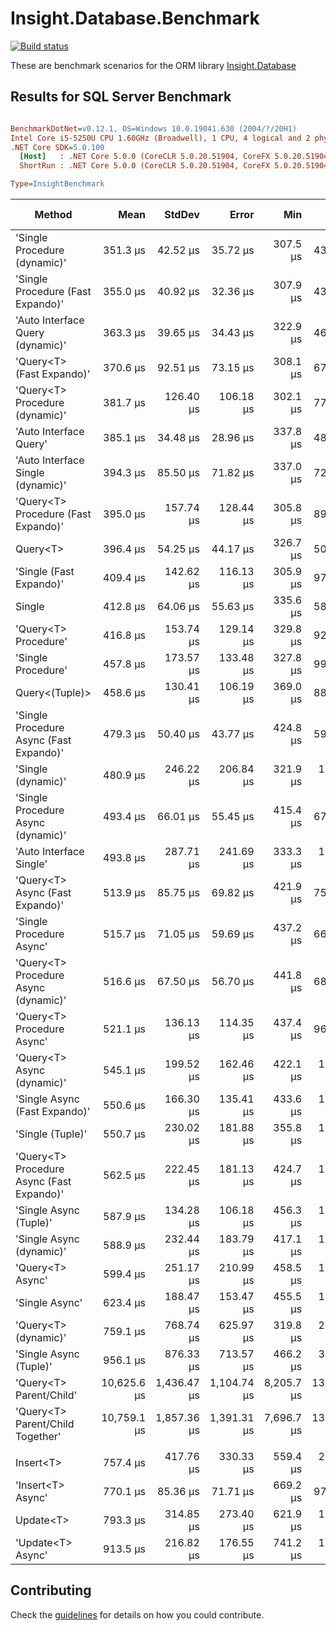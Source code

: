 # Insight.Database.Benchmark

[![Build status][build-svg]][build]

These are benchmark scenarios for the ORM library [Insight.Database](https://github.com/jonwagner/Insight.Database)

## Results for SQL Server Benchmark

``` ini

BenchmarkDotNet=v0.12.1, OS=Windows 10.0.19041.630 (2004/?/20H1)
Intel Core i5-5250U CPU 1.60GHz (Broadwell), 1 CPU, 4 logical and 2 physical cores
.NET Core SDK=5.0.100
  [Host]   : .NET Core 5.0.0 (CoreCLR 5.0.20.51904, CoreFX 5.0.20.51904), X64 RyuJIT
  ShortRun : .NET Core 5.0.0 (CoreCLR 5.0.20.51904, CoreFX 5.0.20.51904), X64 RyuJIT

Type=InsightBenchmark  

```
|                                    Method |        Mean |      StdDev |       Error |        Min |         Max |     Op/s | Gen 0 | Gen 1 | Gen 2 | Allocated |
|------------------------------------------ |------------:|------------:|------------:|-----------:|------------:|---------:|------:|------:|------:|----------:|
|              &#39;Single Procedure (dynamic)&#39; |    351.3 μs |    42.52 μs |    35.72 μs |   307.5 μs |    438.9 μs | 2,846.45 |     - |     - |     - |  11.52 KB |
|         &#39;Single Procedure (Fast Expando)&#39; |    355.0 μs |    40.92 μs |    32.36 μs |   307.9 μs |    438.5 μs | 2,817.14 |     - |     - |     - |   11.8 KB |
|          &#39;Auto Interface Query (dynamic)&#39; |    363.3 μs |    39.65 μs |    34.43 μs |   322.9 μs |    461.9 μs | 2,752.51 |     - |     - |     - |  12.81 KB |
|                 &#39;Query&lt;T&gt; (Fast Expando)&#39; |    370.6 μs |    92.51 μs |    73.15 μs |   308.1 μs |    674.7 μs | 2,698.07 |     - |     - |     - |  12.49 KB |
|            &#39;Query&lt;T&gt; Procedure (dynamic)&#39; |    381.7 μs |   126.40 μs |   106.18 μs |   302.1 μs |    773.7 μs | 2,619.73 |     - |     - |     - |  11.79 KB |
|                    &#39;Auto Interface Query&#39; |    385.1 μs |    34.48 μs |    28.96 μs |   337.8 μs |    489.8 μs | 2,596.54 |     - |     - |     - |  14.55 KB |
|         &#39;Auto Interface Single (dynamic)&#39; |    394.3 μs |    85.50 μs |    71.82 μs |   337.0 μs |    728.0 μs | 2,535.86 |     - |     - |     - |  13.09 KB |
|       &#39;Query&lt;T&gt; Procedure (Fast Expando)&#39; |    395.0 μs |   157.74 μs |   128.44 μs |   305.8 μs |    898.8 μs | 2,531.56 |     - |     - |     - |  11.79 KB |
|                                  Query&lt;T&gt; |    396.4 μs |    54.25 μs |    44.17 μs |   326.7 μs |    509.1 μs | 2,522.82 |     - |     - |     - |  14.23 KB |
|                   &#39;Single (Fast Expando)&#39; |    409.4 μs |   142.62 μs |   116.13 μs |   305.9 μs |    979.9 μs | 2,442.83 |     - |     - |     - |  12.51 KB |
|                                    Single |    412.8 μs |    64.06 μs |    55.63 μs |   335.6 μs |    582.4 μs | 2,422.28 |     - |     - |     - |  14.24 KB |
|                      &#39;Query&lt;T&gt; Procedure&#39; |    416.8 μs |   153.74 μs |   129.14 μs |   329.8 μs |    928.4 μs | 2,399.31 |     - |     - |     - |  13.52 KB |
|                        &#39;Single Procedure&#39; |    457.8 μs |   173.57 μs |   133.48 μs |   327.8 μs |    992.7 μs | 2,184.58 |     - |     - |     - |  13.54 KB |
|                            Query&lt;(Tuple)&gt; |    458.6 μs |   130.41 μs |   106.19 μs |   369.0 μs |    882.6 μs | 2,180.73 |     - |     - |     - |  14.35 KB |
|   &#39;Single Procedure Async (Fast Expando)&#39; |    479.3 μs |    50.40 μs |    43.77 μs |   424.8 μs |    597.8 μs | 2,086.22 |     - |     - |     - |  14.97 KB |
|                        &#39;Single (dynamic)&#39; |    480.9 μs |   246.22 μs |   206.84 μs |   321.9 μs |  1,383.4 μs | 2,079.37 |     - |     - |     - |  12.51 KB |
|        &#39;Single Procedure Async (dynamic)&#39; |    493.4 μs |    66.01 μs |    55.45 μs |   415.4 μs |    676.4 μs | 2,026.70 |     - |     - |     - |  14.63 KB |
|                   &#39;Auto Interface Single&#39; |    493.8 μs |   287.71 μs |   241.69 μs |   333.3 μs |  1,619.5 μs | 2,024.99 |     - |     - |     - |  14.55 KB |
|           &#39;Query&lt;T&gt; Async (Fast Expando)&#39; |    513.9 μs |    85.75 μs |    69.82 μs |   421.9 μs |    750.2 μs | 1,946.09 |     - |     - |     - |  16.16 KB |
|                  &#39;Single Procedure Async&#39; |    515.7 μs |    71.05 μs |    59.69 μs |   437.2 μs |    664.9 μs | 1,939.24 |     - |     - |     - |  16.93 KB |
|      &#39;Query&lt;T&gt; Procedure Async (dynamic)&#39; |    516.6 μs |    67.50 μs |    56.70 μs |   441.8 μs |    685.2 μs | 1,935.81 |     - |     - |     - |  15.74 KB |
|                &#39;Query&lt;T&gt; Procedure Async&#39; |    521.1 μs |   136.13 μs |   114.35 μs |   437.4 μs |    964.5 μs | 1,918.89 |     - |     - |     - |  16.63 KB |
|                &#39;Query&lt;T&gt; Async (dynamic)&#39; |    545.1 μs |   199.52 μs |   162.46 μs |   422.1 μs |  1,297.9 μs | 1,834.65 |     - |     - |     - |  16.16 KB |
|             &#39;Single Async (Fast Expando)&#39; |    550.6 μs |   166.30 μs |   135.41 μs |   433.6 μs |  1,186.2 μs | 1,816.27 |     - |     - |     - |  15.62 KB |
|                          &#39;Single (Tuple)&#39; |    550.7 μs |   230.02 μs |   181.88 μs |   355.8 μs |  1,298.6 μs | 1,815.86 |     - |     - |     - |   14.3 KB |
| &#39;Query&lt;T&gt; Procedure Async (Fast Expando)&#39; |    562.5 μs |   222.45 μs |   181.13 μs |   424.7 μs |  1,318.8 μs | 1,777.66 |     - |     - |     - |  15.18 KB |
|                    &#39;Single Async (Tuple)&#39; |    587.9 μs |   134.28 μs |   106.18 μs |   456.3 μs |  1,006.0 μs | 1,701.03 |     - |     - |     - |  17.74 KB |
|                  &#39;Single Async (dynamic)&#39; |    588.9 μs |   232.44 μs |   183.79 μs |   417.1 μs |  1,310.7 μs | 1,698.07 |     - |     - |     - |  15.05 KB |
|                          &#39;Query&lt;T&gt; Async&#39; |    599.4 μs |   251.17 μs |   210.99 μs |   458.5 μs |  1,460.5 μs | 1,668.43 |     - |     - |     - |  17.34 KB |
|                            &#39;Single Async&#39; |    623.4 μs |   188.47 μs |   153.47 μs |   455.5 μs |  1,089.1 μs | 1,604.19 |     - |     - |     - |  16.79 KB |
|                      &#39;Query&lt;T&gt; (dynamic)&#39; |    759.1 μs |   768.74 μs |   625.97 μs |   319.8 μs |  2,705.3 μs | 1,317.29 |     - |     - |     - |  12.49 KB |
|                    &#39;Single Async (Tuple)&#39; |    956.1 μs |   876.33 μs |   713.57 μs |   466.2 μs |  3,960.3 μs | 1,045.93 |     - |     - |     - |  17.52 KB |
|                   &#39;Query&lt;T&gt; Parent/Child&#39; | 10,625.6 μs | 1,436.47 μs | 1,104.74 μs | 8,205.7 μs | 13,926.9 μs |    94.11 |     - |     - |     - |  34.75 KB |
|          &#39;Query&lt;T&gt; Parent/Child Together&#39; | 10,759.1 μs | 1,857.36 μs | 1,391.31 μs | 7,696.7 μs | 13,582.2 μs |    92.94 |     - |     - |     - |  36.59 KB |
|                                           |             |             |             |            |             |          |       |       |       |           |
|                                 Insert&lt;T&gt; |    757.4 μs |   417.76 μs |   330.33 μs |   559.4 μs |  2,451.6 μs | 1,320.36 |     - |     - |     - |   7.02 KB |
|                         &#39;Insert&lt;T&gt; Async&#39; |    770.1 μs |    85.36 μs |    71.71 μs |   669.2 μs |    975.5 μs | 1,298.48 |     - |     - |     - |  10.49 KB |
|                                 Update&lt;T&gt; |    793.3 μs |   314.85 μs |   273.40 μs |   621.9 μs |  1,778.3 μs | 1,260.59 |     - |     - |     - |  17.23 KB |
|                         &#39;Update&lt;T&gt; Async&#39; |    913.5 μs |   216.82 μs |   176.55 μs |   741.2 μs |  1,577.7 μs | 1,094.73 |     - |     - |     - |  19.91 KB |


## Contributing

Check the [guidelines](https://github.com/Jaxelr/InsightBenchmark/blob/master/.github/CONTRIBUTING.md) for details on how you could contribute.

[build]: https://ci.appveyor.com/project/Jaxelr/insight-database-benchmark/branch/master?fullLog=true
[build-svg]: https://ci.appveyor.com/api/projects/status/u7f3dxi8aaw02l0y?svg=true
